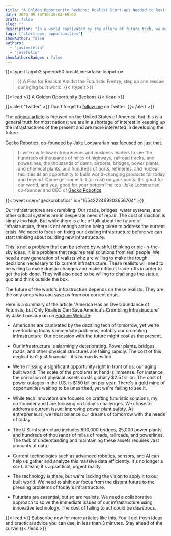 ```yaml
---
title: "A Golden Opportunity Beckons: Realist Start-ups Needed to Revitalize Our Aging Infrastructure"
date: 2023-05-16T10:45:04-05:00
draft: false
slug: ""
description: "In a world captivated by the allure of future tech, we must not overlook the pressing problems of today. The most glaring of these is the rapidly decaying state of infrastructure. The call to action is clear: realists must step up and rescue our aging built world."
tags: ["start-ups, opportunities"]
showAuthor: false
authors:
  - "javierfeliu"
  - "josefeliu"
showAuthorsBadges : false  
---
```

 {{< typeit 
  tag=h2
  speed=50
  breakLines=false
  loop=true
>}}
A Plea for Realism Amidst the Futuristic Frenzy,
step up and rescue our aging built world. 
{{< /typeit >}}

{{< lead >}}
A Golden Opportunity Beckons
{{< /lead >}}

{{< alert "twitter" >}}
Don't forget to [follow me](https://twitter.com/com/JavierFeliuH) on Twitter.
{{< /alert >}}

The [original article](https://fortune.com/2023/05/16/america-overabundance-of-futurists-only-realists-save-aging-built-world-jake-loosararian/) is focused on the United States of America, but this is a general truth for most nations; we are in a shortage of interest in keeping up the infrastructures of the present and are more interested in developing the future.

Gecko Robotics, co-founded by Jake Loosararian has focused on just that.

> I invite my fellow entrepreneurs and business leaders to see the hundreds of thousands of miles of highways, railroad tracks, and powerlines, the thousands of dams, airports, bridges, power plants, and chemical plants, and hundreds of ports, refineries, and nuclear facilities as an opportunity to build world-changing products for today and beyond. Come get some dirt (or rust) on your boots. It's good for our world, and yes, good for your bottom line too. Jake Loosararian, co-founder and CEO of [Gecko Robotics](https://www.geckorobotics.com/)

{{< tweet user="geckorobotics" id="1654222469203656704" >}}

Our infrastructures are crumbling. Our roads, bridges, water systems, and other critical systems are in desperate need of repair. The cost of inaction is simply too high.
But while there is a lot of talk about the future of infrastructure, there is not enough action being taken to address the current crisis. We need to focus on fixing our existing infrastructure before we can start thinking about building new infrastructure.

This is not a problem that can be solved by wishful thinking or pie-in-the-sky ideas. It is a problem that requires real solutions from real people. We need a new generation of realists who are willing to make the tough decisions necessary to fix current infrastructure.
These realists will need to be willing to make drastic changes and make difficult trade-offs in order to get the job done. They will also need to be willing to challenge the status quo and think outside the box.

The future of the world's infrastructure depends on these realists. They are the only ones who can save us from our current crisis.

Here is a summary of the article "America Has an Overabundance of Futurists, but Only Realists Can Save America's Crumbling Infrastructure" by Jake Loosararian on [Fortune Website](https://fortune.com/2023/05/16/america-overabundance-of-futurists-only-realists-save-aging-built-world-jake-loosararian/):
* Americans are captivated by the dazzling tech of tomorrow, yet we're overlooking today's immediate problems, notably our crumbling infrastructure. Our obsession with the future might cost us the present.

* Our infrastructure is alarmingly deteriorating. Power plants, bridges, roads, and other physical structures are failing rapidly. The cost of this neglect isn't just financial - it's human lives too.

* We're missing a significant opportunity right in front of us: our aging built world. The scale of the problems at hand is immense. For instance, the corrosion of physical assets costs globally $2.5 trillion. The cost of power outages in the U.S. is $150 billion per year. There's a gold mine of opportunities waiting to be unearthed, yet we're failing to see it.

* While tech innovators are focused on crafting futuristic solutions, my co-founder and I are focusing on today's challenges. We chose to address a current issue: improving power plant safety. As entrepreneurs, we must balance our dreams of tomorrow with the needs of today.

* The U.S. infrastructure includes 600,000 bridges, 25,000 power plants, and hundreds of thousands of miles of roads, railroads, and powerlines. The task of understanding and maintaining these assets requires vast amounts of data.

* Current technologies such as advanced robotics, sensors, and AI can help us gather and analyze this massive data efficiently. It's no longer a sci-fi dream; it's a practical, urgent reality.

* The technology is there, but we're lacking the vision to apply it to our built world. We need to shift our focus from the distant future to the pressing problems of today's infrastructure.

* Futurists are essential, but so are realists. We need a collaborative approach to solve the immediate issues of our infrastructure using innovative technology. The cost of failing to act could be disastrous.

{{< lead >}}
Subscribe now for more articles like this. You'll get fresh ideas and practical advice you can use, in less than 3 minutes. Stay ahead of the curve!
{{< /lead >}}
<script async data-uid="99db4e9842" src="https://javier-feliu.ck.page/99db4e9842/index.js"></script>
